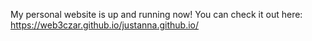 
My personal website is up and running now! You can check it out here: https://web3czar.github.io/justanna.github.io/

